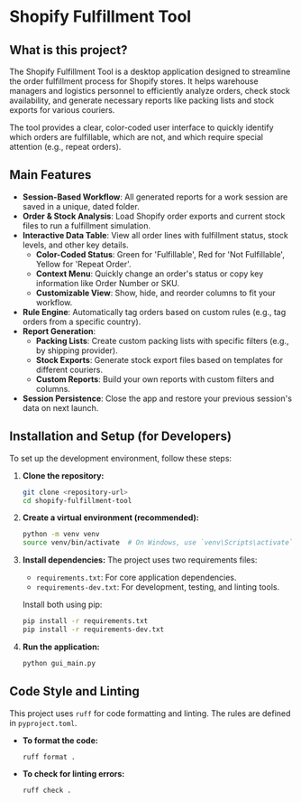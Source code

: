 # Shopify Fulfillment Tool

## What is this project?

The Shopify Fulfillment Tool is a desktop application designed to streamline the order fulfillment process for Shopify stores. It helps warehouse managers and logistics personnel to efficiently analyze orders, check stock availability, and generate necessary reports like packing lists and stock exports for various couriers.

The tool provides a clear, color-coded user interface to quickly identify which orders are fulfillable, which are not, and which require special attention (e.g., repeat orders).

## Main Features

-   **Session-Based Workflow**: All generated reports for a work session are saved in a unique, dated folder.
-   **Order & Stock Analysis**: Load Shopify order exports and current stock files to run a fulfillment simulation.
-   **Interactive Data Table**: View all order lines with fulfillment status, stock levels, and other key details.
    -   **Color-Coded Status**: Green for 'Fulfillable', Red for 'Not Fulfillable', Yellow for 'Repeat Order'.
    -   **Context Menu**: Quickly change an order's status or copy key information like Order Number or SKU.
    -   **Customizable View**: Show, hide, and reorder columns to fit your workflow.
-   **Rule Engine**: Automatically tag orders based on custom rules (e.g., tag orders from a specific country).
-   **Report Generation**:
    -   **Packing Lists**: Create custom packing lists with specific filters (e.g., by shipping provider).
    -   **Stock Exports**: Generate stock export files based on templates for different couriers.
    -   **Custom Reports**: Build your own reports with custom filters and columns.
-   **Session Persistence**: Close the app and restore your previous session's data on next launch.

## Installation and Setup (for Developers)

To set up the development environment, follow these steps:

1.  **Clone the repository:**
    ```bash
    git clone <repository-url>
    cd shopify-fulfillment-tool
    ```

2.  **Create a virtual environment (recommended):**
    ```bash
    python -m venv venv
    source venv/bin/activate  # On Windows, use `venv\Scripts\activate`
    ```

3.  **Install dependencies:**
    The project uses two requirements files:
    -   `requirements.txt`: For core application dependencies.
    -   `requirements-dev.txt`: For development, testing, and linting tools.

    Install both using pip:
    ```bash
    pip install -r requirements.txt
    pip install -r requirements-dev.txt
    ```

4.  **Run the application:**
    ```bash
    python gui_main.py
    ```

## Code Style and Linting

This project uses `ruff` for code formatting and linting. The rules are defined in `pyproject.toml`.

-   **To format the code:**
    ```bash
    ruff format .
    ```
-   **To check for linting errors:**
    ```bash
    ruff check .
    ```
